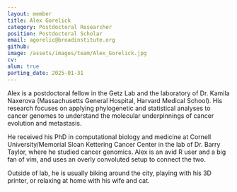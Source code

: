 ```yaml
---
layout: member
title: Alex Gorelick
category: Postdoctoral Researcher
position: Postdoctoral Scholar
email: agorelic@broadinstitute.org
github: 
image: /assets/images/team/Alex_Gorelick.jpg
cv:
alum: true
parting_date: 2025-01-31
---
```


Alex is a postdoctoral fellow in the Getz Lab and the laboratory of Dr. Kamila Naxerova (Massachusetts General Hospital, Harvard Medical School). His research focuses on applying phylogenetic and statistical analyses to cancer genomes to understand the molecular underpinnings of cancer evolution and metastasis. 

He received his PhD in computational biology and medicine at Cornell University/Memorial Sloan Kettering Cancer Center in the lab of Dr. Barry Taylor, where he studied cancer genomics. Alex is an avid R user and a big fan of vim, and uses an overly convoluted setup to connect the two. 

Outside of lab, he is usually biking around the city, playing with his 3D printer, or relaxing at home with his wife and cat.
